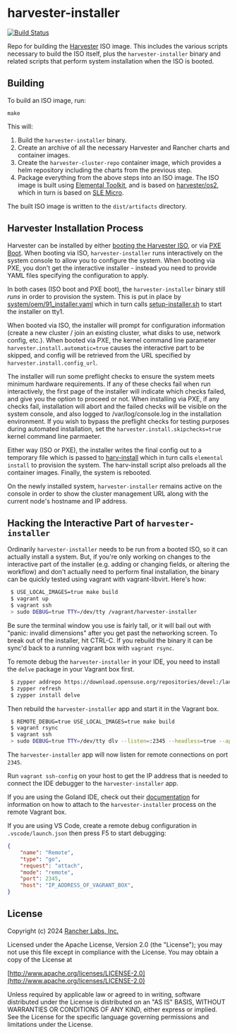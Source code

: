 harvester-installer
========
[![Build Status](https://github.com/harvester/harvester-installer/actions/workflows/build.yml/badge.svg)](https://github.com/harvester/harvester-installer/actions/workflows/build.yml)

Repo for building the [Harvester](https://github.com/harvester/harvester)
ISO image.  This includes the various scripts necessary to build the ISO
itself, plus the `harvester-installer` binary and related scripts that
perform system installation when the ISO is booted.

## Building

To build an ISO image, run:

`make`

This will:

1. Build the `harvester-installer` binary.
2. Create an archive of all the necessary Harvester and Rancher charts
   and container images.
3. Create the `harvester-cluster-repo` container image, which provides
   a helm repository including the charts from the previous step.
4. Package everything from the above steps into an ISO image.  The ISO
   image is built using [Elemental Toolkit](https://github.com/rancher/elemental-toolkit/),
   and is based on [harvester/os2](https://github.com/harvester/os2),
   which in turn is based on [SLE Micro](https://www.suse.com/products/micro/).

The built ISO image is written to the `dist/artifacts` directory.

## Harvester Installation Process

Harvester can be installed by either [booting the Harvester ISO](https://docs.harvesterhci.io/v1.2/install/index/),
or via [PXE Boot](https://docs.harvesterhci.io/v1.2/install/pxe-boot-install).
When booting via ISO, `harvester-installer` runs interactively on the
system console to allow you to configure the system.  When booting via
PXE, you don't get the interactive installer - instead you need to
provide YAML files specifying the configuration to apply.

In both cases (ISO boot and PXE boot), the `harvester-installer` binary
still _runs_ in order to provision the system.  This is put in place by
[system/oem/91_installer.yaml](https://github.com/harvester/harvester-installer/blob/master/package/harvester-os/files/system/oem/91_installer.yaml)
which in turn calls [setup-installer.sh](https://github.com/harvester/harvester-installer/blob/master/package/harvester-os/files/usr/bin/setup-installer.sh)
to start the installer on tty1.

When booted via ISO, the installer will prompt for configuration
information (create a new cluster / join an existing cluster, what
disks to use, network config, etc.).  When booted via PXE, the kernel
command line parameter `harvester.install.automatic=true` causes the
interactive part to be skipped, and config will be retrieved from the
URL specified by `harvester.install.config_url`.

The installer will run some preflight checks to ensure the system
meets minimum hardware requirements.  If any of these checks
fail when run interactively, the first page of the installer will
indicate which checks failed, and give you the option to proceed or
not.  When installing via PXE, if any checks fail, installation will
abort and the failed checks will be visible on the system console,
and also logged to /var/log/console.log in the installation environment.
If you wish to bypass the preflight checks for testing purposes during
automated installation, set the `harvester.install.skipchecks=true`
kernel command line parmaeter.

Either way (ISO or PXE), the installer writes the final config out to
a temporary file which is passed to [harv-install](https://github.com/harvester/harvester-installer/blob/master/package/harvester-os/files/usr/sbin/harv-install)
which in turn calls `elemental install` to provision the system.
The harv-install script also preloads all the container images.
Finally, the system is rebooted.

On the newly installed system, `harvester-installer` remains active
on the console in order to show the cluster management URL along with
the current node's hostname and IP address.

## Hacking the Interactive Part of `harvester-installer`

Ordinarily `harvester-installer` needs to be run from a booted ISO,
so it can actually install a system.  But, if you're only working
on changes to the interactive part of the installer (e.g. adding
or changing fields, or altering the workflow) and don't actually
need to perform final installation, the binary can be quickly tested
using vagrant with vagrant-libvirt.  Here's how:

```sh
 $ USE_LOCAL_IMAGES=true make build
 $ vagrant up
 $ vagrant ssh
 > sudo DEBUG=true TTY=/dev/tty /vagrant/harvester-installer
```

Be sure the terminal window you use is fairly tall, or it will bail
out with "panic: invalid dimensions" after you get past the networking
screen.  To break out of the installer, hit CTRL-C.  If you rebuild
the binary it can be sync'd back to a running vagrant box with
`vagrant rsync`.

To remote debug the `harvester-installer` in your IDE, you need to
install the `delve` package in your Vagrant box first.

```sh
 $ zypper addrepo https://download.opensuse.org/repositories/devel:/languages:/go/SLE_15_SP4/devel:languages:go.repo
 $ zypper refresh
 $ zypper install delve
```

Then rebuild the `harvester-installer` app and start it in the
Vagrant box.

```sh
 $ REMOTE_DEBUG=true USE_LOCAL_IMAGES=true make build
 $ vagrant rsync
 $ vagrant ssh
 > sudo DEBUG=true TTY=/dev/tty dlv --listen=:2345 --headless=true --api-version=2 --accept-multiclient exec /vagrant/harvester-installer
```

The `harvester-installer` app will now listen for remote connections
on port `2345`.

Run `vagrant ssh-config` on your host to get the IP address that is 
needed to connect the IDE debugger to the `harvester-installer` app.

If you are using the Goland IDE, check out their [documentation](https://www.jetbrains.com/help/go/go-remote.html)
for information on how to attach to the `harvester-installer` process
on the remote Vagrant box.

If you are using VS Code, create a remote debug configuration in
`.vscode/launch.json` then press F5 to start debugging:

```json
{
	"name": "Remote",
	"type": "go",
	"request": "attach",
	"mode": "remote",
	"port": 2345,
	"host": "IP_ADDRESS_OF_VAGRANT_BOX",
}
```

## License
Copyright (c) 2024 [Rancher Labs, Inc.](http://rancher.com)

Licensed under the Apache License, Version 2.0 (the "License");
you may not use this file except in compliance with the License.
You may obtain a copy of the License at

[http://www.apache.org/licenses/LICENSE-2.0](http://www.apache.org/licenses/LICENSE-2.0)

Unless required by applicable law or agreed to in writing, software
distributed under the License is distributed on an "AS IS" BASIS,
WITHOUT WARRANTIES OR CONDITIONS OF ANY KIND, either express or implied.
See the License for the specific language governing permissions and
limitations under the License.
